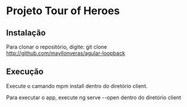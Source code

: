 # Projeto Tour of Heroes

## Instalação
Para clonar o repositório, digite: git clone http://github.com/mayllonveras/agular-loopback

## Execução
Execute o camando mpm install dentro do diretório client.

Para executar o app, execute ng serve --open dentro do diretório  client